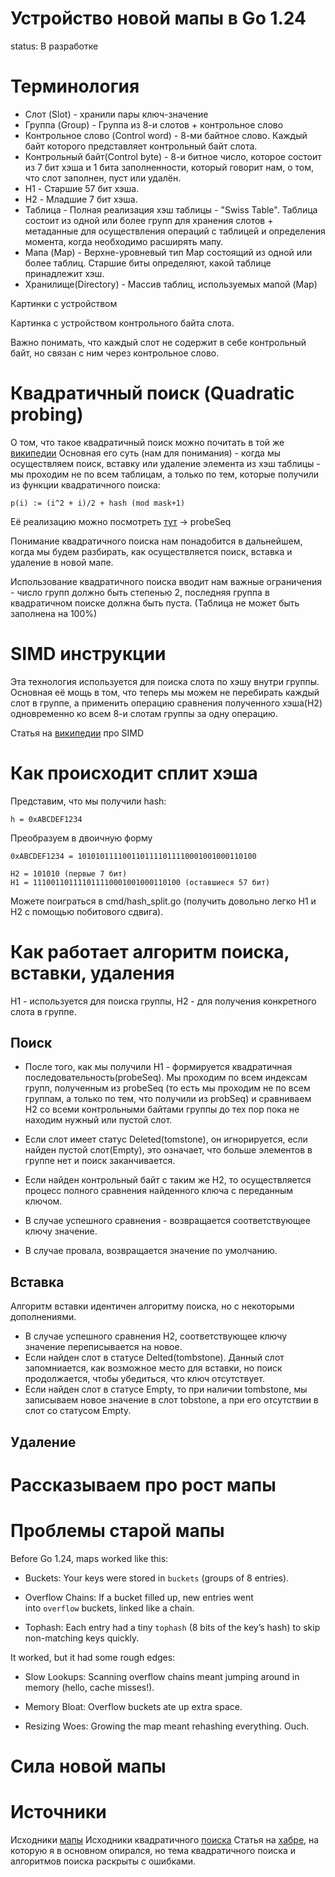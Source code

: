 # Устройство новой мапы в Go 1.24

status: В разработке

# Терминология

- Слот (Slot) - хранили пары ключ-значение
- Группа (Group) - Группа из 8-и слотов + контрольное слово
- Контрольное слово (Control word) - 8-ми байтное слово. Каждый байт которого представляет контрольный байт слота.
- Контрольный байт(Control byte) - 8-и битное число, которое состоит из 7 бит хэша и 1 бита заполненности, который говорит нам, о том, что слот заполнен, пуст или удалён.
- H1 - Старшие 57 бит хэша.
- H2 - Младшие 7 бит хэша.
- Таблица - Полная реализация хэш таблицы - "Swiss Table". Таблица состоит из одной или более групп для хранения слотов + метаданные для осуществления операций с таблицей и определения момента, когда необходимо расширять мапу.
- Мапа (Map) - Верхне-уровневый тип Map состоящий из одной или более таблиц.
  Старшие биты определяют, какой таблице принадлежит хэш.
- Хранилище(Directory) - Массив таблиц, используемых мапой (Map)

Картинки с устройством

Картинка с устройством контрольного байта слота.

Важно понимать, что каждый слот не содержит в себе контрольный байт, но связан с ним через контрольное слово.

# Квадратичный поиск (Quadratic probing)
О том, что такое квадратичный поиск можно почитать в той же [википедии](https://en.wikipedia.org/wiki/Quadratic_probing) Основная его суть (нам для понимания) - когда мы осуществляем поиск, вставку или удаление элемента из хэш таблицы - мы проходим не по всем таблицам, а только по тем, которые получили из функции квадратичного поиска:

`p(i) := (i^2 + i)/2 + hash (mod mask+1)`

Её реализацию можно посмотреть [тут](https://cs.opensource.google/go/go/+/release-branch.go1.24:src/internal/runtime/maps/table.go) -> probeSeq

Понимание квадратичного поиска нам понадобится в дальнейшем, когда мы будем разбирать, как осуществляется поиск, вставка и удаление в новой мапе.

Использование квадратичного поиска вводит нам важные ограничения - число групп должно быть степенью 2, последняя группа в квадратичном поиске должна быть пуста. (Таблица не может быть заполнена на 100%)

# SIMD инструкции

Эта технология используется для поиска слота по хэшу внутри группы. Основная её мощь в том, что теперь мы можем не перебирать каждый слот в группе, а применить операцию сравнения полученного хэша(H2) одновременно ко всем 8-и слотам группы за одну операцию.

Статья на [википедии](https://en.wikipedia.org/wiki/Single_instruction,_multiple_data) про SIMD

# Как происходит сплит хэша

Представим, что мы получили hash:
```
h = 0xABCDEF1234
```

Преобразуем в двоичную форму
```
0xABCDEF1234 = 1010101111001101111011110001001000110100
```

```
H2 = 101010 (первые 7 бит)
H1 = 111001101111011110001001000110100 (оставшиеся 57 бит)
```
Можете поиграться в cmd/hash_split.go (получить довольно легко H1 и H2 c помощью побитового сдвига).
# Как работает алгоритм поиска, вставки, удаления

H1 - используется для поиска группы, H2 - для получения конкретного слота в группе.
## Поиск
- После того, как мы получили H1 - формируется квадратичная последовательность(probeSeq). Мы проходим по всем индексам групп, полученным из probeSeq (то есть мы проходим не по всем группам, а только по тем, что получили из probSeq) и сравниваем H2 со всеми контрольными байтами группы до тех пор пока не находим нужный или пустой слот.

- Если слот имеет статус Deleted(tomstone), он игнорируется, если найден пустой слот(Empty), это означает, что больше элементов в группе нет и поиск заканчивается.
- Если найден контрольный байт с таким же H2, то осуществляется процесс полного сравнения найденного ключа с переданным ключом.
- В случае успешного сравнения - возвращается соответствующее ключу значение.
- В случае провала, возвращается значение по умолчанию.

## Вставка
Алгоритм вставки идентичен алгоритму поиска, но с некоторыми дополнениями.
- В случае успешного сравнения H2, соответствующее ключу значение переписывается на новое.
- Если найден слот в статусе Delted(tombstone). Данный слот запомниается, как возможное место для вставки, но поиск продолжается, чтобы убедиться, что ключ отсутствует.
- Если найден слот в статусе Empty, то при наличии tombstone, мы записываем новое значение в слот tobstone, а при его отсутствии в слот со статусом Empty.
## Удаление


# Рассказываем про рост мапы


# Проблемы старой мапы

Before Go 1.24, maps worked like this:

- Buckets: Your keys were stored in `buckets` (groups of 8 entries).
    
- Overflow Chains: If a bucket filled up, new entries went into `overflow` buckets, linked like a chain.
    
- Tophash: Each entry had a tiny `tophash` (8 bits of the key’s hash) to skip non-matching keys quickly.
    

It worked, but it had some rough edges:

- Slow Lookups: Scanning overflow chains meant jumping around in memory (hello, cache misses!).
    
- Memory Bloat: Overflow buckets ate up extra space.
    
- Resizing Woes: Growing the map meant rehashing everything. Ouch.

# Сила новой мапы

# Источники

Исходники [мапы](https://cs.opensource.google/go/go/+/release-branch.go1.24:src/internal/runtime/maps/map.go)
Исходники квадратичного [поиска](https://cs.opensource.google/go/go/+/release-branch.go1.24:src/internal/runtime/maps/table.go)
Статья на [хабре](https://habr.com/ru/companies/simbirsoft/articles/899180/), на которую я в основном опирался, но тема квадратичного поиска и алгоритмов поиска раскрыты с ошибками.